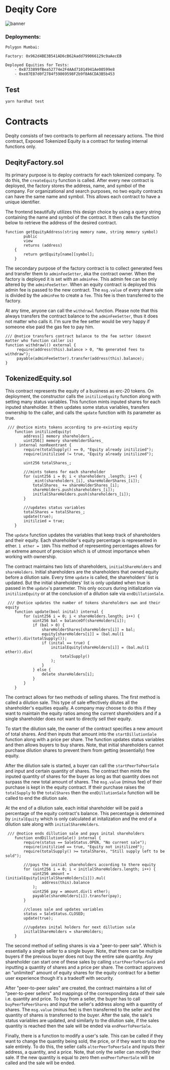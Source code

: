 # Deqity Core
![banner](https://user-images.githubusercontent.com/108776533/185813055-c8151606-34c7-46f4-8229-bfac05caf27c.png)

### Deployments:

```
Polygon Mumbai:

Factory: 0x962d4BE3B541AD6cB62Aadd799066129c9aAecEB

Deployed Equities for Tests: 
    - 0x8733899fBea52774e2F4AAd71014941Ae00599e8
    - 0xe87E87d0f2784f59869598F2b9f8A6CDA3B5b453
```

## Test

```
yarn hardhat test
```

# Contracts
Deqity consists of two contracts to perform all necessary actions. The third contract, Exposed Tokenized Equity is a contract for testing internal functions only.

## DeqityFactory.sol
Its primary purpose is to deploy contracts for each tokenized company. To do this, the  ```createEquity```  function is called. After every new contract is deployed, the factory stores the address, name, and symbol of the company. For organizational and search purposes, no two equity contracts can have the same name and symbol. This allows each contract to have a unique identifier. 

The frontend beautifully utilizes this design choice by using a query string containing the name and symbol of the contract. It then calls the function below to retrieve the address of the desired contract.

```solidity
function getEquityAddress(string memory name, string memory symbol)
        public
        view
        returns (address)
    {
        return getEquity[name][symbol];
    }
```
The secondary purpose of the factory contract is to collect generated fees and transfer them to ```adminFeeSetter```, aka the contract owner. When the factory is deployed it is set with an ```adminFee```. This admin fee can be only altered by the ```adminFeeSetter```. When an equity contract is deployed this admin fee is passed to the new contract. The ```msg.value``` of every share sale is divided by the ```adminFee``` to create a ```fee```. This fee is then transferred to the factory. 

At any time, anyone can call the ```withdrawl``` function. Please note that this always transfers the contract balance to the ```adminFeeSetter```, thus it does not matter who calls it. I'm sure the fee setter would be very happy if someone else paid the gas fee to pay him. 

```solidity
/// @notice transfers contract balance to the fee setter (doesnt matter who function caller is)
function withdrawl() external {
     require(address(this).balance > 0, "No generated fees to withdraw");
     payable(adminFeeSetter).transfer(address(this).balance);
}
```

## TokenizedEquity.sol
This contract represents the equity of a business as erc-20 tokens. On deployment, the constructor calls the ```initilizeEquity``` function along with setting many status variables. This function mints inputed shares for each inputed shareholder. It then updates some status variables, transfers ownership to the caller, and calls the ```update``` function with its parameter as true. 

```solidity
 /// @notice mints tokens according to pre-existing equity
    function initilizeEquity(
        address[] memory shareholders_,
        uint256[] memory shareHolderShares_
    ) internal nonReentrant {
        require(totalSupply() == 0, "Equity already initilzied");
        require(initilzied != true, "Equity already initilized");

        uint256 totalShares_;

        ///mints tokens for each shareholder
        for (uint256 i = 0; i < shareholders_.length; i++) {
            _mint(shareholders_[i], shareHolderShares_[i]);
            totalShares_ += shareHolderShares_[i];
            shareHolders.push(shareholders_[i]);
            initlalShareHolders.push(shareholders_[i]);
        }

        ///updates status variables
        totalShares = totalShares_;
        update(true);
        initilzied = true;
    }
  ```
  
The ```update``` function updates the variables that keep track of shareholders and their equity. Each shareholder's equity percentage is represented in ether. ```1 ether = 100%``` This method of representing percentages allows for an extreme amount of precision which is of utmost importance when working with ownership. 

The contract maintains two lists of shareholders, ```initialShareHolders``` and ```shareHolders```. Initial shareholders are the shareholders that owned equity before a dilution sale. Every time ```update``` is called, the shareholders' list is updated. But the initial shareholders' list is only updated when true is passed in the ```update```'s parameter. This only occurs during initialization via ```initilizeEquity``` or at the conclusion of a dilution sale via ```endDillutionSale```.

```solidity
 /// @notice updates the number of tokens shareholders own and their equity
    function update(bool inital) internal {
        for (uint256 i = 0; i < shareHolders.length; i++) {
            uint256 bal = balanceOf(shareHolders[i]);
            if (bal > 0) {
                shareHolderShares[shareHolders[i]] = bal;
                equity[shareHolders[i]] = (bal.mul(1 ether)).div(totalSupply());
                if (inital == true) {
                    initialEquity[shareHolders[i]] = (bal.mul(1 ether)).div(
                        totalSupply()
                    );
                }
            } else {
                delete shareHolders[i];
            }
        }
    }
```

The contract allows for two methods of selling shares. The first method is called a dilution sale. This type of sale effectively dilutes all the shareholder's equities equally. A company may choose to do this if they want to maintain the equity ratios among the current shareholders and if a single shareholder does not want to directly sell their equity. 

To start the dilution sale, the owner of the contract specifies a new amount of total shares. And then inputs that amount into the ```startDillutionSale``` function along with a price per share. The function updates status variables and then allows buyers to buy shares. Note, that initial shareholders cannot purchase dilution shares to prevent them from getting (essentially) free equity.

After the dilution sale is started, a buyer can call the ```startPeerToPeerSale``` and input and certain quantity of shares. The contract then mints the inputed quantity of shares for the buyer as long as that quantity does not surpass the new total amount of shares. The ```msg.value``` (minus fee) of their purchase is kept in the equity contract. If their purchase raises the ```totalSupply``` to the ```totalShares``` then the ```endDillutionSale``` function will be called to end the dilution sale.

At the end of a dilution sale, each initial shareholder will be paid a percentage of the equity contract's balance. This percentage is determined by ```initalEquity``` which is only calculated at initalization and the end of a dilution sale along with ```initialShareHolders```.

```solidity 
 /// @notice ends dillution sale and pays inital shareholders
    function endDillutionSale() internal {
        require(status == SaleStatus.OPEN, "No current sale");
        require(initilzied == true, "Equity not initilized");
        require(totalSupply() >= totalShares, "Still supply left to be sold");

        ///pays the initial shareholders according to there equity
        for (uint256 i = 0; i < initlalShareHolders.length; i++) {
            uint256 amount = (initialEquity[initlalShareHolders[i]]).mul(
                address(this).balance
            );
            uint256 pay = amount.div(1 ether);
            payable(shareHolders[i]).transfer(pay);
        }

        //closes sale and updates variables
        status = SaleStatus.CLOSED;
        update(true);

        ///updates inital holders for next dillution sale
        initlalShareHolders = shareHolders;
    }
```

The second method of selling shares is via a "peer-to-peer sale". Which is essentially a single seller to a single buyer. Note, that there can be multiple buyers if the previous buyer does not buy the entire sale quantity. Any shareholder can start one of these sales by calling ```startPeerToPeerSale``` and inputting a quantity of shares and a price per share. The contract approves an "unlimited" amount of equity shares for the equity contract for a better user experience though it's a tradeoff with security.

After "peer-to-peer sales" are created, the contract maintains a list of "peer-to-peer sellers" and mappings of the corresponding data of their sale i.e. quantity and price. To buy from a seller, the buyer has to call ```buyPeerToPeerShares``` and input the seller's address along with a quantity of shares. The ```msg.value``` (minus fee) is then transferred to the seller and the quantity of shares is transferred to the buyer. After the sale, the sale's status variables are updated, and similarly to the dilution sale, if the sales quantity is reached then the sale will be ended via ```endPeerToPeerSale```.

Finally, there is a function to modify a user's sale. This can be called if they want to change the quantity being sold, the price, or if they want to stop the sale entirely. To do this, the seller calls ```alterPeerToPeerSale``` and inputs their address, a quantity, and a price. Note, that only the seller can modify their sale. If the new quantity is equal to zero then ```endPeerToPeerSale``` will be called and the sale will be ended.
